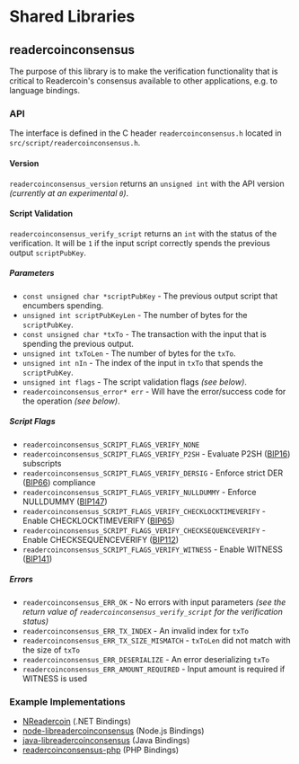 Shared Libraries
================

## readercoinconsensus

The purpose of this library is to make the verification functionality that is critical to Readercoin's consensus available to other applications, e.g. to language bindings.

### API

The interface is defined in the C header `readercoinconsensus.h` located in  `src/script/readercoinconsensus.h`.

#### Version

`readercoinconsensus_version` returns an `unsigned int` with the API version *(currently at an experimental `0`)*.

#### Script Validation

`readercoinconsensus_verify_script` returns an `int` with the status of the verification. It will be `1` if the input script correctly spends the previous output `scriptPubKey`.

##### Parameters
- `const unsigned char *scriptPubKey` - The previous output script that encumbers spending.
- `unsigned int scriptPubKeyLen` - The number of bytes for the `scriptPubKey`.
- `const unsigned char *txTo` - The transaction with the input that is spending the previous output.
- `unsigned int txToLen` - The number of bytes for the `txTo`.
- `unsigned int nIn` - The index of the input in `txTo` that spends the `scriptPubKey`.
- `unsigned int flags` - The script validation flags *(see below)*.
- `readercoinconsensus_error* err` - Will have the error/success code for the operation *(see below)*.

##### Script Flags
- `readercoinconsensus_SCRIPT_FLAGS_VERIFY_NONE`
- `readercoinconsensus_SCRIPT_FLAGS_VERIFY_P2SH` - Evaluate P2SH ([BIP16](https://github.com/readercoin/bips/blob/master/bip-0016.mediawiki)) subscripts
- `readercoinconsensus_SCRIPT_FLAGS_VERIFY_DERSIG` - Enforce strict DER ([BIP66](https://github.com/readercoin/bips/blob/master/bip-0066.mediawiki)) compliance
- `readercoinconsensus_SCRIPT_FLAGS_VERIFY_NULLDUMMY` - Enforce NULLDUMMY ([BIP147](https://github.com/readercoin/bips/blob/master/bip-0147.mediawiki))
- `readercoinconsensus_SCRIPT_FLAGS_VERIFY_CHECKLOCKTIMEVERIFY` - Enable CHECKLOCKTIMEVERIFY ([BIP65](https://github.com/readercoin/bips/blob/master/bip-0065.mediawiki))
- `readercoinconsensus_SCRIPT_FLAGS_VERIFY_CHECKSEQUENCEVERIFY` - Enable CHECKSEQUENCEVERIFY ([BIP112](https://github.com/readercoin/bips/blob/master/bip-0112.mediawiki))
- `readercoinconsensus_SCRIPT_FLAGS_VERIFY_WITNESS` - Enable WITNESS ([BIP141](https://github.com/readercoin/bips/blob/master/bip-0141.mediawiki))

##### Errors
- `readercoinconsensus_ERR_OK` - No errors with input parameters *(see the return value of `readercoinconsensus_verify_script` for the verification status)*
- `readercoinconsensus_ERR_TX_INDEX` - An invalid index for `txTo`
- `readercoinconsensus_ERR_TX_SIZE_MISMATCH` - `txToLen` did not match with the size of `txTo`
- `readercoinconsensus_ERR_DESERIALIZE` - An error deserializing `txTo`
- `readercoinconsensus_ERR_AMOUNT_REQUIRED` - Input amount is required if WITNESS is used

### Example Implementations
- [NReadercoin](https://github.com/NicolasDorier/NReadercoin/blob/master/NReadercoin/Script.cs#L814) (.NET Bindings)
- [node-libreadercoinconsensus](https://github.com/bitpay/node-libreadercoinconsensus) (Node.js Bindings)
- [java-libreadercoinconsensus](https://github.com/dexX7/java-libreadercoinconsensus) (Java Bindings)
- [readercoinconsensus-php](https://github.com/Bit-Wasp/readercoinconsensus-php) (PHP Bindings)
